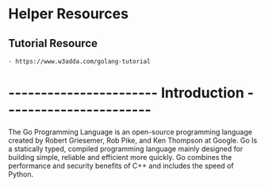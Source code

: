 # Helper Resources

## Tutorial Resource
	- https://www.w3adda.com/golang-tutorial

# ----------------------- Introduction -----------------------

The Go Programming Language is an open-source programming language
created by Robert Griesemer, Rob Pike, and Ken Thompson at Google. Go Is a
statically typed, compiled programming language mainly designed for building
simple, reliable and efficient more quickly. Go combines the performance and
security benefits of C++ and includes the speed of Python.
